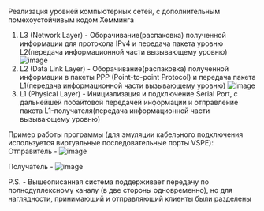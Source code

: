 Реализация уровней компьютерных сетей, с дополнительным помехоустойчивым кодом Хемминга
1) L3 (Network Layer) - Оборачивание(распаковка) полученной информации для протокола IPv4 и передача пакета уровню L2(передача информационной части вызывающему уровню)
![image](https://github.com/user-attachments/assets/cd017a21-455a-47c1-afe1-584d83ab762f)
2) L2 (Data Link Layer) - Оборачивание(распаковка) полученной информации в пакеты PPP (Point-to-point Protocol) и передача пакета L1(передача информационной части вызывающему уровню)
![image](https://github.com/user-attachments/assets/88eda911-af5c-46b8-9e37-a90264c5d6bc)
3) L1 (Physical Layer) - Инициализация и подключение Serial Port, с дальнейшей побайтовой передачей информации и отправление пакета L1-получателя(передача информационной части вызывающему уровню)

Пример работы программы (для эмуляции кабельного подключения используется виртуальные последовательные порты VSPE): 
Отправитель - 
![image](https://github.com/user-attachments/assets/3fbe5430-d701-4c70-8fb2-5a1b3bbec9ef)


Получатель -
 ![image](https://github.com/user-attachments/assets/fbd0ecd2-4014-4e25-94bb-96d4616e75cc)


P.S. - Вышеописанная система поддерживает передачу по полнодуплексному каналу (в две стороны одновременно), но для наглядности, принимающий и отправляющий клиенты были разделены
